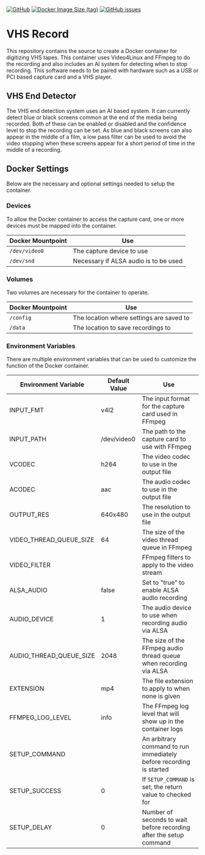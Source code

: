 [![GitHub](https://img.shields.io/github/license/camerondevine/VHS_Record)](https://github.com/CameronDevine/VHS_Record/blob/master/LICENSE)
[![Docker Image Size (tag)](https://img.shields.io/docker/image-size/camerondevine/vhs_record/latest)](https://hub.docker.com/repository/docker/camerondevine/vhs_record/general)
[![GitHub issues](https://img.shields.io/github/issues/camerondevine/VHS_Record)](https://github.com/CameronDevine/VHS_Record/issues)

# VHS Record

This repository contains the source to create a Docker container for digitizing VHS tapes. This container uses Video4Linux and FFmpeg to do the recording and also includes an AI system for detecting when to stop recording. This software needs to be paired with hardware such as a USB or PCI based capture card and a VHS player.

## VHS End Detector

The VHS end detection system uses an AI based system. It can currently detect blue or black screens common at the end of the media being recorded. Both of these can be enabled or disabled and the confidence level to stop the recording can be set. As blue and black screens can also appear in the middle of a film, a low pass filter can be used to avoid the video stopping when these screens appear for a short period of time in the middle of a recording.

## Docker Settings

Below are the necessary and optional settings needed to setup the container.

### Devices

To allow the Docker container to access the capture card, one or more devices must be mapped into the container.

| Docker Mountpoint | Use                                   |
| ----------------- | ------------------------------------- |
| `/dev/video0`     | The capture device to use             |
| `/dev/snd`        | Necessary if ALSA audio is to be used |

### Volumes

Two volumes are necessary for the container to operate.

| Docker Mountpoint | Use                                      |
| ----------------- | ---------------------------------------- |
| `/config`         | The location where settings are saved to |
| `/data`           | The location to save recordings to       |

### Environment Variables

There are multiple environment variables that can be used to customize the function of the Docker container.

| Environment Variable    | Default Value | Use                                                                 |
| ----------------------- | ------------- | ------------------------------------------------------------------- |
| INPUT_FMT               | v4l2          | The input format for the capture card used in FFmpeg                |
| INPUT_PATH              | /dev/video0   | The path to the capture card to use with FFmpeg                     |
| VCODEC                  | h264          | The video codec to use in the output file                           |
| ACODEC                  | aac           | The audio codec to use in the output file                           |
| OUTPUT_RES              | 640x480       | The resolution to use in the output file                            |
| VIDEO_THREAD_QUEUE_SIZE | 64            | The size of the video thread queue in FFmpeg                        |
| VIDEO_FILTER            |               | FFmpeg filters to apply to the video stream                         |
| ALSA_AUDIO              | false         | Set to "true" to enable ALSA audio recording                        |
| AUDIO_DEVICE            | 1             | The audio device to use when recording audio via ALSA               |
| AUDIO_THREAD_QUEUE_SIZE | 2048          | The size of the FFmpeg audio thread queue when recording via ALSA   |
| EXTENSION               | mp4           | The file extension to apply to when none is given                   |
| FFMPEG_LOG_LEVEL        | info          | The FFmpeg log level that will show up in the container logs        |
| SETUP_COMMAND           |               | An arbitrary command to run immediately before recording is started |
| SETUP_SUCCESS           | 0             | If `SETUP_COMMAND` is set, the return value to checked for          |
| SETUP_DELAY             | 0             | Number of seconds to wait before recording after the setup command  |
